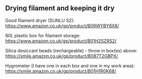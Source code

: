 ## Drying filament and keeping it dry

Good filament dryer (SUNLU S2): https://www.amazon.co.uk/gp/product/B09WYBY8X8/

80L plastic box for filament storage: https://www.amazon.co.uk/gp/product/B01H2SZRS2/

Silica desiccant beads (rechargeable) - throw in box(es) above: https://smile.amazon.co.uk/gp/product/B087T2GBPX/

Hygrometer (I have one in each box and one in my work area): https://smile.amazon.co.uk/gp/product/B01H1R0K68/
